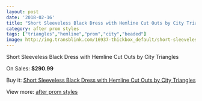 ```yaml
---
layout: post
date: '2018-02-16'
title: "Short Sleeveless Black Dress with Hemline Cut Outs by City Triangles"
category: after prom styles
tags: ["triangles","hemline","prom","city","beaded"]
image: http://img.transblink.com/16937-thickbox_default/short-sleeveless-black-dress-with-hemline-cut-outs-by-city-triangles.jpg
---
```

Short Sleeveless Black Dress with Hemline Cut Outs by City Triangles

On Sales: **$290.99**
<a href="https://www.transblink.com/en/after-prom-styles/5344-short-sleeveless-black-dress-with-hemline-cut-outs-by-city-triangles.html"><amp-img layout="responsive" width="600" height="600" src="//img.transblink.com/16937-thickbox_default/short-sleeveless-black-dress-with-hemline-cut-outs-by-city-triangles.jpg" alt="Short Sleeveless Black Dress with Hemline Cut Outs by City Triangles 0" /></a>
<a href="https://www.transblink.com/en/after-prom-styles/5344-short-sleeveless-black-dress-with-hemline-cut-outs-by-city-triangles.html"><amp-img layout="responsive" width="600" height="600" src="//img.transblink.com/16939-thickbox_default/short-sleeveless-black-dress-with-hemline-cut-outs-by-city-triangles.jpg" alt="Short Sleeveless Black Dress with Hemline Cut Outs by City Triangles 1" /></a>
<a href="https://www.transblink.com/en/after-prom-styles/5344-short-sleeveless-black-dress-with-hemline-cut-outs-by-city-triangles.html"><amp-img layout="responsive" width="600" height="600" src="//img.transblink.com/16938-thickbox_default/short-sleeveless-black-dress-with-hemline-cut-outs-by-city-triangles.jpg" alt="Short Sleeveless Black Dress with Hemline Cut Outs by City Triangles 2" /></a>

Buy it: [Short Sleeveless Black Dress with Hemline Cut Outs by City Triangles](https://www.transblink.com/en/after-prom-styles/5344-short-sleeveless-black-dress-with-hemline-cut-outs-by-city-triangles.html "Short Sleeveless Black Dress with Hemline Cut Outs by City Triangles")

View more: [after prom styles](https://www.transblink.com/en/55-after-prom-styles "after prom styles")